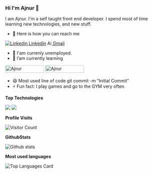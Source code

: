 ### Hi I'm Ajnur 👋


I am Ajnur. I'm a self taught front end developer. I spend most of time learning new technologies, and new stuff.


- 🔭 Here is how you can reach me
 
[![Linkedin](https://i.stack.imgur.com/gVE0j.png) Linkedin](https://linkedin.com/in/ajnur-radovic)
<a href='mailto:ajnurradovic1@gmail.com'>
<img src='https://findicons.com/files/icons/1696/once/48/mail.png' width="14" height="14" alt='Ajnur'/>
 Gmail
</a>

- 👯 I'am currenly unemployed.
- 🌱 I’am currently learning 

<img src='https://camo.githubusercontent.com/bdc2ad7847367dd9c66145d51470095066fcb1ac514b26e2a2785f7ae96a1f1f/68747470733a2f2f696d672e736869656c64732e696f2f62616467652f2d4e6f64656a732d3343383733413f7374796c653d666f722d7468652d6261646765266c6162656c436f6c6f723d626c61636b266c6f676f3d6e6f64652e6a73266c6f676f436f6c6f723d334338373341' width="124" height="24" alt='Ajnur'>
</img>
<img src='https://imgur.com/Kz4kRcf' width="124" height="24" alt='Ajnur'></img> 

- 😄 Most used line of code git commit -m "Initial Commit"
- ⚡ Fun fact: I play games and go to the GYM very often.



<strong>Top Technologies</strong>




<img src='https://camo.githubusercontent.com/8e4a668bb3e69b0ab12ff19e5038b089ea85543993268a965f6cebe6ca2b4d9a/68747470733a2f2f696d672e736869656c64732e696f2f62616467652f2d52656163742d3631444246423f7374796c653d666f722d7468652d6261646765266c6162656c436f6c6f723d626c61636b266c6f676f3d7265616374266c6f676f436f6c6f723d363144424642'/>
<img src='https://camo.githubusercontent.com/82cd498d68f1929233bffb5d3bd2229cb0a97728b4983ee3a607c1941a9c9b7b/68747470733a2f2f696d672e736869656c64732e696f2f62616467652f2d4a6176617363726970742d4630444234463f7374796c653d666f722d7468652d6261646765266c6162656c436f6c6f723d626c61636b266c6f676f3d6a617661736372697074266c6f676f436f6c6f723d463044423446'/>






<strong>Profile Visits</strong> 

![Visitor Count](https://profile-counter.glitch.me/{tekila12}/count.svg)










<strong>GithubStats</strong>

![Github stats](https://github-readme-stats.vercel.app/api?username=tekila12&theme=radical&show_icons=true&count_private=true)








<strong>Most used languages</strong>

![Top Languages Card](https://github-readme-stats.vercel.app/api/top-langs/?username=tekila12)
